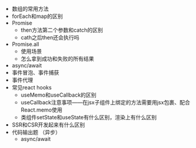 - 数组的常用方法
- forEach和map的区别
- Promise
  - then方法第二个参数和catch的区别
  - cath之后then还会执行吗
- Promise.all
  - 使用场景
  - 怎么拿到成功和失败的所有结果
- async/await
- 事件冒泡、事件捕获
- 事件代理
- 常见react hooks
  - useMemo和useCallback的区别
  - useCallback注意事项——在jsx子组件上绑定的方法需要用jsx包裹、配合React.memo使用
  - 类组件setState和useState有什么区别，渲染上有什么区别
- SSR和CSR开发起来有什么区别
- 代码输出题 （异步）
  - async/await